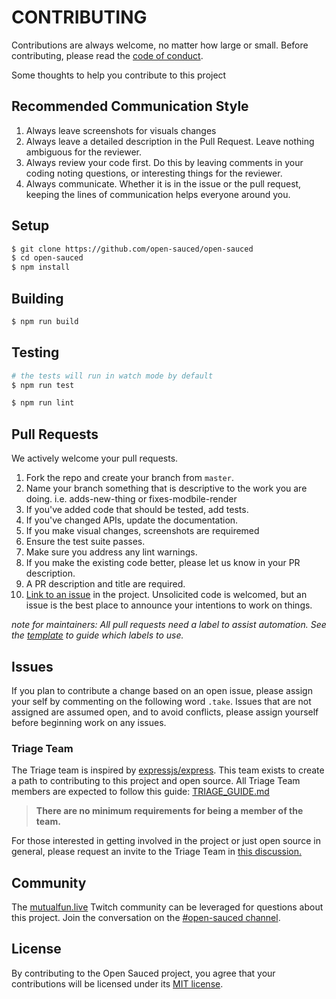 # CONTRIBUTING

Contributions are always welcome, no matter how large or small. Before contributing,
please read the [code of conduct](CODE_OF_CONDUCT.md).


Some thoughts to help you contribute to this project

## Recommended Communication Style

1. Always leave screenshots for visuals changes
1. Always leave a detailed description  in the Pull Request. Leave nothing ambiguous for the reviewer. 
1. Always review your code first. Do this by leaving comments in your coding noting questions, or interesting things for the reviewer.
1. Always communicate. Whether it is in the issue or the pull request, keeping the lines of communication helps everyone around you.

## Setup


```sh
$ git clone https://github.com/open-sauced/open-sauced
$ cd open-sauced
$ npm install
```

## Building

```sh
$ npm run build
```

## Testing

```sh
# the tests will run in watch mode by default
$ npm run test
```

```sh
$ npm run lint
```

## Pull Requests

We actively welcome your pull requests.

1. Fork the repo and create your branch from `master`.
1. Name your branch something that is descriptive to the work you are doing. i.e. adds-new-thing or fixes-modbile-render
1. If you've added code that should be tested, add tests.
1. If you've changed APIs, update the documentation.
1. If you make visual changes, screenshots are requiremed
1. Ensure the test suite passes.
1. Make sure you address any lint warnings.
1. If you make the existing code better, please let us know in your PR description.
1. A PR description and title are required. 
1. [Link to an issue](https://help.github.com/en/github/writing-on-github/autolinked-references-and-urls) in the project. Unsolicited code is welcomed, but an issue is the best place to announce your intentions to work on things.

*note for maintainers: All pull requests need a label to assist automation. See the [template](https://github.com/open-sauced/open-sauced/blob/master/.github/release-drafter.yml) to guide which labels to use.*

## Issues

If you plan to contribute a change based on an open issue, please assign your self by commenting on the following word `.take`. Issues that are not assigned are assumed open, and to avoid conflicts, please assign yourself before beginning work on any issues.  

### Triage Team
The Triage team is inspired by [expressjs/express](https://github.com/expressjs/express/blob/master/Triager-Guide.md). This team exists to create a path to contributing to this project and open source. All Triage Team members are expected to follow this guide: [TRIAGE_GUIDE.md](/add-triage-doc/TRIAGE_GUIDE.md)

> **There are no minimum requirements for being a member of the team.**

For those interested in getting involved in the project or just open source in general, please request an invite to the Triage Team in [this discussion.](https://github.com/open-sauced/open-sauced/discussions/638) 

## Community
The [mutualfun.live](https://mutualfun.live) Twitch community can be leveraged for questions about this project. Join the conversation on the [#open-sauced channel](https://discord.gg/gZMKK5q).

## License

By contributing to the Open Sauced project, you agree that your contributions will be licensed
under its [MIT license](LICENSE).
